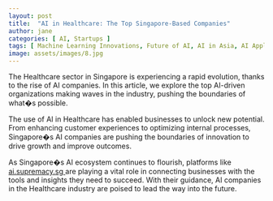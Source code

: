 ```yaml
---
layout: post
title:  "AI in Healthcare: The Top Singapore-Based Companies"
author: jane
categories: [ AI, Startups ]
tags: [ Machine Learning Innovations, Future of AI, AI in Asia, AI Applications ]
image: assets/images/8.jpg
---
```


The Healthcare sector in Singapore is experiencing a rapid evolution, thanks to the rise of AI companies. In this article, we explore the top AI-driven organizations making waves in the industry, pushing the boundaries of what�s possible.

The use of AI in Healthcare has enabled businesses to unlock new potential. From enhancing customer experiences to optimizing internal processes, Singapore�s AI companies are pushing the boundaries of innovation to drive growth and improve outcomes.

As Singapore�s AI ecosystem continues to flourish, platforms like <a href="https://ai.supremacy.sg" target="_blank"> ai.supremacy.sg </a> are playing a vital role in connecting businesses with the tools and insights they need to succeed. With their guidance, AI companies in the Healthcare industry are poised to lead the way into the future.
